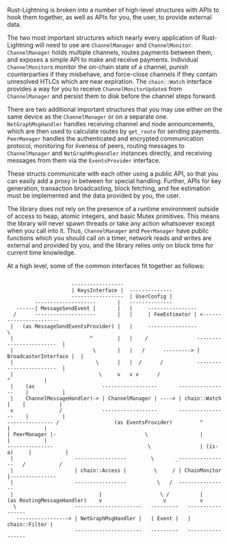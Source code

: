 Rust-Lightning is broken into a number of high-level structures with APIs to hook them
together, as well as APIs for you, the user, to provide external data.

The two most important structures which nearly every application of Rust-Lightning will
need to use are `ChannelManager` and `ChannelMonitor`. `ChannelManager` holds multiple
channels, routes payments between them, and exposes a simple API to make and receive
payments. Individual `ChannelMonitor`s monitor the on-chain state of a channel, punish
counterparties if they misbehave, and force-close channels if they contain unresolved
HTLCs which are near expiration. The `chain::Watch` interface provides a way for you to
receive `ChannelMonitorUpdate`s from `ChannelManager` and persist them to disk before the
channel steps forward.

There are two additional important structures that you may use either on the same device
as the `ChannelManager` or on a separate one. `NetGraphMsgHandler` handles receiving channel
and node announcements, which are then used to calculate routes by `get_route` for sending payments.
`PeerManager` handles the authenticated and encrypted communication protocol,
monitoring for liveness of peers, routing messages to `ChannelManager` and `NetGraphMsgHandler`
instances directly, and receiving messages from them via the `EventsProvider` interface.

These structs communicate with each other using a public API, so that you can easily add
a proxy in between for special handling. Further, APIs for key generation, transaction
broadcasting, block fetching, and fee estimation must be implemented and the data
provided by you, the user.

The library does not rely on the presence of a runtime environment outside of access to
heap, atomic integers, and basic Mutex primitives. This means the library will never
spawn threads or take any action whatsoever except when you call into it. Thus,
`ChannelManager` and `PeerManager` have public functions which you should call on a timer,
network reads and writes are external and provided by you, and the library relies only on
block time for current time knowledge.

At a high level, some of the common interfaces fit together as follows:


```

                     -----------------
                     | KeysInterface |  --------------
                     -----------------  | UserConfig |
         --------------------       |   --------------
   ------| MessageSendEvent |       |   |     ----------------
  /      --------------------       |   |     | FeeEstimator | <-----------------------
 |   (as MessageSendEventsProvider) |   |     ----------------                         \
 |                         ^        |   |    /                ------------------------  |
 |                          \       |   |   /      ---------> | BroadcasterInterface |  |
 |                           \      |   |  /      /           ------------------------  |
 |                            \     v   v v      /                          ^           |
 |    (as                      ------------------       ----------------    |           |
 |    ChannelMessageHandler)-> | ChannelManager | ----> | chain::Watch |    |           |
 v               /             ------------------       ----------------    |           |
--------------- /                  (as EventsProvider)         ^            |           |
| PeerManager |-                             \                 |            |           |
---------------                               \                | (is-a)     |           |
 |                    -----------------        \       _----------------   /           /
 |                    | chain::Access |         \     / | ChainMonitor |---------------
 |                    -----------------          \   /  ----------------
 |                            |                   \ /          |
(as RoutingMessageHandler)    v                    v           v
  \                   ----------------------   ---------   -----------------
   -----------------> | NetGraphMsgHandler |   | Event |   | chain::Filter |
                      ----------------------   ---------   -----------------
```

